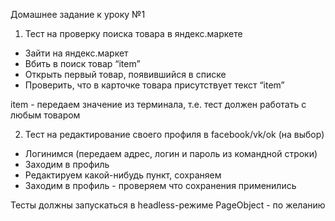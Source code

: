 Домашнее задание к уроку №1
1. Тест на проверку поиска товара в яндекс.маркете
- Зайти на яндекс.маркет
- Вбить в поиск товар “item”
- Открыть первый товар, появившийся в списке
- Проверить, что в карточке товара присутствует текст “item”

item - передаем значение из терминала, т.е. тест должен работать с любым товаром

2. Тест на редактирование своего профиля в facebook/vk/ok (на выбор)
- Логинимся (передаем адрес, логин и пароль из командной строки)
- Заходим в профиль
- Редактируем какой-нибудь пункт, сохраняем
- Заходим в профиль - проверяем что сохранения применились

Тесты должны запускаться в headless-режиме
PageObject - по желанию
